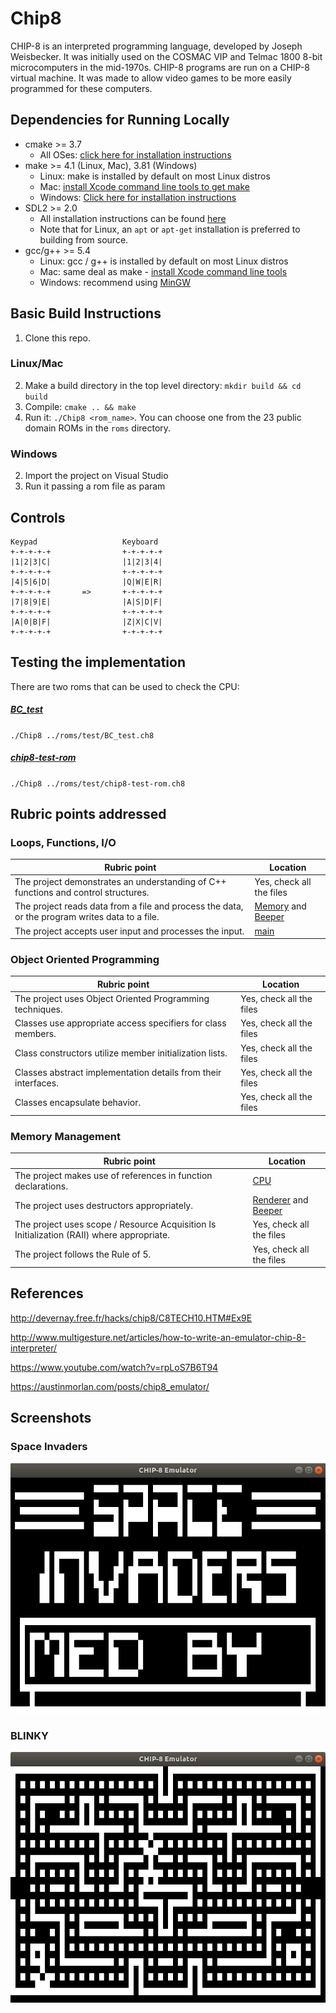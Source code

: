 # Chip8
CHIP-8 is an interpreted programming language, developed by Joseph Weisbecker. It was initially used on the COSMAC VIP and Telmac 1800 8-bit microcomputers in the mid-1970s. CHIP-8 programs are run on a CHIP-8 virtual machine. It was made to allow video games to be more easily programmed for these computers.

## Dependencies for Running Locally
* cmake >= 3.7
  * All OSes: [click here for installation instructions](https://cmake.org/install/)
* make >= 4.1 (Linux, Mac), 3.81 (Windows)
  * Linux: make is installed by default on most Linux distros
  * Mac: [install Xcode command line tools to get make](https://developer.apple.com/xcode/features/)
  * Windows: [Click here for installation instructions](http://gnuwin32.sourceforge.net/packages/make.htm)
* SDL2 >= 2.0
  * All installation instructions can be found [here](https://wiki.libsdl.org/Installation)
  * Note that for Linux, an `apt` or `apt-get` installation is preferred to building from source.
* gcc/g++ >= 5.4
  * Linux: gcc / g++ is installed by default on most Linux distros
  * Mac: same deal as make - [install Xcode command line tools](https://developer.apple.com/xcode/features/)
  * Windows: recommend using [MinGW](http://www.mingw.org/)

## Basic Build Instructions
1. Clone this repo.

### Linux/Mac
2. Make a build directory in the top level directory: `mkdir build && cd build`
3. Compile: `cmake .. && make`
4. Run it: `./Chip8 <rom_name>`. You can choose one from the 23 public domain ROMs in the `roms` directory.

### Windows
2. Import the project on Visual Studio
3. Run it passing a rom file as param

## Controls
```
Keypad                   Keyboard
+-+-+-+-+                +-+-+-+-+
|1|2|3|C|                |1|2|3|4|
+-+-+-+-+                +-+-+-+-+
|4|5|6|D|                |Q|W|E|R|
+-+-+-+-+       =>       +-+-+-+-+
|7|8|9|E|                |A|S|D|F|
+-+-+-+-+                +-+-+-+-+
|A|0|B|F|                |Z|X|C|V|
+-+-+-+-+                +-+-+-+-+
```

## Testing the implementation
There are two roms that can be used to check the CPU:

##### [BC_test](https://slack-files.com/T3CH37TNX-F3RKEUKL4-b05ab4930d)
`./Chip8 ../roms/test/BC_test.ch8`

##### [chip8-test-rom](https://github.com/corax89/chip8-test-rom)
`./Chip8 ../roms/test/chip8-test-rom.ch8`

## Rubric points addressed
### Loops, Functions, I/O
| Rubric point  | Location |
| ------------- | ------------- |
| The project demonstrates an understanding of C++ functions and control structures.  |   Yes, check all the files
| The project reads data from a file and process the data, or the program writes data to a file.  | [Memory](src/Memory.cpp) and [Beeper](src/Beeper.cpp)
The project accepts user input and processes the input.  |   [main](src/main.cpp)

### Object Oriented Programming
| Rubric point  | Location |
| ------------- | ------------- |
| The project uses Object Oriented Programming techniques.  |   Yes, check all the files
Classes use appropriate access specifiers for class members. | Yes, check all the files
Class constructors utilize member initialization lists. | Yes, check all the files
Classes abstract implementation details from their interfaces. | Yes, check all the files
Classes encapsulate behavior. | Yes, check all the files

### Memory Management
| Rubric point  | Location |
| ------------- | ------------- |
| The project makes use of references in function declarations.  |   [CPU](src/Cpu.cpp)
The project uses destructors appropriately. | [Renderer](src/Renderer.cpp) and [Beeper](src/Beeper.cpp)
The project uses scope / Resource Acquisition Is Initialization (RAII) where appropriate. | Yes, check all the files
The project follows the Rule of 5. | Yes, check all the files

## References
http://devernay.free.fr/hacks/chip8/C8TECH10.HTM#Ex9E

http://www.multigesture.net/articles/how-to-write-an-emulator-chip-8-interpreter/

https://www.youtube.com/watch?v=rpLoS7B6T94

https://austinmorlan.com/posts/chip8_emulator/

## Screenshots

### Space Invaders
![Space Invaders](screenshots/space-invaders.png)

### BLINKY
![BLINKY](screenshots/blinky.png)
